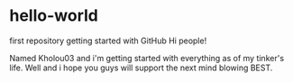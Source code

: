 # hello-world
first repository getting started with GitHub
Hi people!

Named Kholou03 and i'm getting started with everything as of my tinker's life.
Well and i hope you guys will support the next mind blowing BEST.
